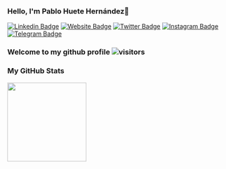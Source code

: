 ### Hello, I'm Pablo Huete Hernández👋


[![Linkedin Badge](https://img.shields.io/badge/-LinkedIn-0e76a8?style=flat-square&logo=Linkedin&logoColor=white)](https://www.linkedin.com/in/pablo-david-huete-hern%C3%A1ndez-82b420102/)
[![Website Badge](https://img.shields.io/badge/Website-3b5998?style=flat-square&logo=google-chrome&logoColor=white)]()
[![Twitter Badge](https://img.shields.io/badge/-Twitter-00acee?style=flat-square&logo=Twitter&logoColor=white)](https://twitter.com/Pablo_David_H)
[![Instagram Badge](https://img.shields.io/badge/-Instagram-e4405f?style=flat-square&logo=Instagram&logoColor=white)](https://www.instagram.com/pablo_david_h2/)
[![Telegram Badge](https://img.shields.io/badge/-Telegram-0088cc?style=flat-square&logo=Telegram&logoColor=white)](https://t.me/raxus255)

### Welcome to my github profile ![visitors](https://visitor-badge.glitch.me/badge?page_id=${pdhh})

### My GitHub Stats
<img height="180em" src="https://github-readme-stats.vercel.app/api?username=pdhh&show_icons=true&hide_border=true&&count_private=true&include_all_commits=true" />


<!--START_SECTION:waka-->
<!--END_SECTION:waka-->
